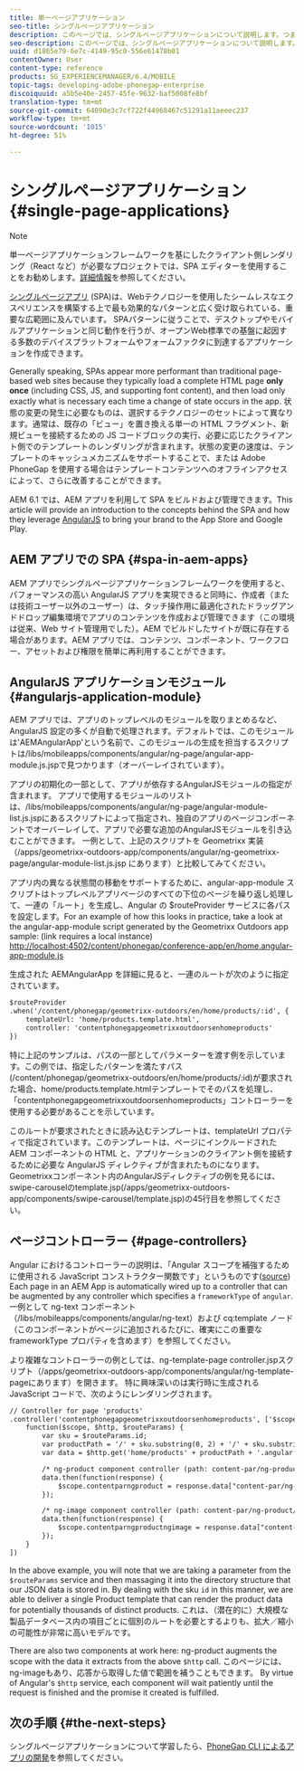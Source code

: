 ```yaml
---
title: 単一ページアプリケーション
seo-title: シングルページアプリケーション
description: このページでは、シングルページアプリケーションについて説明します。つまり、デスクトップでもモバイルアプリケーションでも同じように機能するアプリケーションを作成できます。
seo-description: このページでは、シングルページアプリケーションについて説明します。つまり、デスクトップでもモバイルアプリケーションでも同じように機能するアプリケーションを作成できます。
uuid: d1865e79-6e7c-4149-95c0-556e61478b01
contentOwner: User
content-type: reference
products: SG_EXPERIENCEMANAGER/6.4/MOBILE
topic-tags: developing-adobe-phonegap-enterprise
discoiquuid: a5b5e40e-2457-45fe-9632-baf5008fe8bf
translation-type: tm+mt
source-git-commit: 64090e3c7cf722f44968467c51291a11aeeec237
workflow-type: tm+mt
source-wordcount: '1015'
ht-degree: 51%

---
```



# シングルページアプリケーション{#single-page-applications}

>[!NOTE]
>
>単一ページアプリケーションフレームワークを基にしたクライアント側レンダリング（React など）が必要なプロジェクトでは、SPA エディターを使用することをお勧めします。[詳細情報](/help/sites-developing/spa-overview.md)を参照してください。

[シングルページアプリ](https://en.wikipedia.org/wiki/Single-page_application) (SPA)は、Webテクノロジーを使用したシームレスなエクスペリエンスを構築する上で最も効果的なパターンと広く受け取られている、重要な広範囲に及んでいます。 SPAパターンに従うことで、デスクトップやモバイルアプリケーションと同じ動作を行うが、オープンWeb標準での基盤に起因する多数のデバイスプラットフォームやフォームファクタに到達するアプリケーションを作成できます。

Generally speaking, SPAs appear more performant than traditional page-based web sites because they typically load a complete HTML page **only once** (including CSS, JS, and supporting font content), and then load only exactly what is necessary each time a change of state occurs in the app. 状態の変更の発生に必要なものは、選択するテクノロジーのセットによって異なります。通常は、既存の「ビュー」を置き換える単一の HTML フラグメント、新規ビューを接続するための JS コードブロックの実行、必要に応じたクライアント側でのテンプレートのレンダリングが含まれます。状態の変更の速度は、テンプレートのキャッシュメカニズムをサポートすることで、または Adobe PhoneGap を使用する場合はテンプレートコンテンツへのオフラインアクセスによって、さらに改善することができます。

AEM 6.1 では、AEM アプリを利用して SPA をビルドおよび管理できます。This article will provide an introduction to the concepts behind the SPA and how they leverage [AngularJS](https://angularjs.org/) to bring your brand to the App Store and Google Play.

## AEM アプリでの SPA {#spa-in-aem-apps}

AEM アプリでシングルページアプリケーションフレームワークを使用すると、パフォーマンスの高い AngularJS アプリを実現できると同時に、作成者（または技術ユーザー以外のユーザー）は、タッチ操作用に最適化されたドラッグアンドドロップ編集環境でアプリのコンテンツを作成および管理できます（この環境は従来、Web サイト管理用でした）。AEM でビルドしたサイトが既に存在する場合があります。AEM アプリでは、コンテンツ、コンポーネント、ワークフロー、アセットおよび権限を簡単に再利用することができます。

## AngularJS アプリケーションモジュール {#angularjs-application-module}

AEM アプリでは、アプリのトップレベルのモジュールを取りまとめるなど、AngularJS 設定の多くが自動で処理されます。デフォルトでは、このモジュールは&#39;AEMAngularApp&#39;という名前で、このモジュールの生成を担当するスクリプトは/libs/mobileapps/components/angular/ng-page/angular-app-module.js.jspで見つかります（オーバーレイされています）。

アプリの初期化の一部として、アプリが依存するAngularJSモジュールの指定が含まれます。 アプリで使用するモジュールのリストは、/libs/mobileapps/components/angular/ng-page/angular-module-list.js.jspにあるスクリプトによって指定され、独自のアプリのページコンポーネントでオーバーレイして、アプリで必要な追加のAngularJSモジュールを引き込むことができます。 一例として、上記のスクリプトを Geometrixx 実装（/apps/geometrixx-outdoors-app/components/angular/ng-geometrixx-page/angular-module-list.js.jsp にあります）と比較してみてください。

アプリ内の異なる状態間の移動をサポートするために、angular-app-module スクリプトはトップレベルアプリページのすべての下位のページを繰り返し処理して、一連の「ルート」を生成し、Angular の $routeProvider サービスに各パスを設定します。For an example of how this looks in practice, take a look at the angular-app-module script generated by the Geometrixx Outdoors app sample: (link requires a local instance) [http://localhost:4502/content/phonegap/conference-app/en/home.angular-app-module.js](http://localhost:4502/content/phonegap/conference-app/en/home.angular-app-module.js)

生成された AEMAngularApp を詳細に見ると、一連のルートが次のように指定されています。

```xml
$routeProvider
.when('/content/phonegap/geometrixx-outdoors/en/home/products/:id', {
    templateUrl: 'home/products.template.html',
    controller: 'contentphonegapgeometrixxoutdoorsenhomeproducts'
})
```

特に上記のサンプルは、パスの一部としてパラメーターを渡す例を示しています。この例では、指定したパターンを満たすパス(/content/phonegap/geometrixx-outdoors/en/home/products/:id)が要求された場合、home/products.template.htmlテンプレートでそのパスを処理し、「contentphonegapgeometrixxoutdoorsenhomeproducts」コントローラーを使用する必要があることを示しています。

このルートが要求されたときに読み込むテンプレートは、templateUrl プロパティで指定されています。このテンプレートは、ページにインクルードされた AEM コンポーネントの HTML と、アプリケーションのクライアント側を接続するために必要な AngularJS ディレクティブが含まれたものになります。Geometrixxコンポーネント内のAngularJSディレクティブの例を見るには、swipe-carouselのtemplate.jsp(/apps/geometrixx-outdoors-app/components/swipe-carousel/template.jsp)の45行目を参照してください。

## ページコントローラー {#page-controllers}

Angular におけるコントローラーの説明は、「Angular スコープを補強するために使用される JavaScript コンストラクター関数です」というものです([source](https://docs.angularjs.org/guide/controller)) Each page in an AEM App is automatically wired up to a controller that can be augmented by any controller which specifies a `frameworkType` of `angular`. 一例として ng-text コンポーネント（/libs/mobileapps/components/angular/ng-text）および cq:template ノード（このコンポーネントがページに追加されるたびに、確実にこの重要な frameworkType プロパティを含めます）を参照してください。

より複雑なコントローラーの例としては、ng-template-page controller.jspスクリプト（/apps/geometrixx-outdoors-app/components/angular/ng-template-pageにあります）を開きます。 特に興味深いのは実行時に生成される JavaScript コードで、次のようにレンダリングされます。

```xml
// Controller for page 'products'
.controller('contentphonegapgeometrixxoutdoorsenhomeproducts', ['$scope', '$http', '$routeParams',
    function($scope, $http, $routeParams) {
        var sku = $routeParams.id;
        var productPath = '/' + sku.substring(0, 2) + '/' + sku.substring(0, 4) + '/' + sku;
        var data = $http.get('home/products' + productPath + '.angular.json' + cacheKiller);

        /* ng-product component controller (path: content-par/ng-product) */
        data.then(function(response) {
            $scope.contentparngproduct = response.data["content-par/ng-product"].items;
        });

        /* ng-image component controller (path: content-par/ng-product/ng-image) */
        data.then(function(response) {
            $scope.contentparngproductngimage = response.data["content-par/ng-product/ng-image"].items;
        });
    }
])
```

In the above example, you will note that we are taking a parameter from the `$routeParams` service and then massaging it into the directory structure that our JSON data is stored in. By dealing with the sku `id` in this manner, we are able to deliver a single Product template that can render the product data for potentially thousands of distinct products. これは、（潜在的に）大規模な製品データベース内の項目ごとに個別のルートを必要とするよりも、拡大／縮小の可能性が非常に高いモデルです。

There are also two components at work here: ng-product augments the scope with the data it extracts from the above `$http` call. このページには、ng-imageもあり、応答から取得した値で範囲を補うこともできます。 By virtue of Angular&#39;s `$http` service, each component will wait patiently until the request is finished and the promise it created is fulfilled.

## 次の手順 {#the-next-steps}

シングルページアプリケーションについて学習したら、[PhoneGap CLI によるアプリの開発](/help/mobile/phonegap-apps-pg-cli.md)を参照してください。
